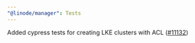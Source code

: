 ```yaml
---
"@linode/manager": Tests
---
```


Added cypress tests for creating LKE clusters with ACL ([#11132](https://github.com/linode/manager/pull/11132))
